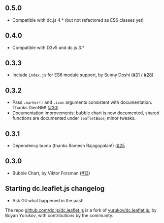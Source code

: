 ## 0.5.0
 * Compatible with dc.js 4.* (but not refactored as ES6 classes yet)

## 0.4.0
 * Compatible with D3v5 and dc.js 3.*

## 0.3.3
 * Include `index.js` for ES6 module support, by Sunny Doshi ([#31](https://github.com/dc-js/dc.leaflet.js/pull/31) / [#28](https://github.com/dc-js/dc.leaflet.js/issues/28))

## 0.3.2
 * Pass `.marker()` and `.icon` arguments consistent with documentation. Thanks DienNM! ([#30](https://github.com/dc-js/dc.leaflet.js/issues/30))
 * Documentation improvements: bubble chart is now documented, shared functions are documented under `leafletBase`, minor tweaks.

## 0.3.1
 * Dependency bump (thanks Ramesh Rajagopalan!) ([#25](https://github.com/dc-js/dc.leaflet.js/pull/25)

## 0.3.0
 * Bubble Chart, by Viktor Forsman ([#13](https://github.com/dc-js/dc.leaflet.js/pull/13))

## Starting dc.leaflet.js changelog
 * Ask Git what happened in the past!

The repo [github.com/dc.js/dc.leaflet.js](https://github.com/dc-js/dc.leaflet.js) is a fork of
[yurukov/dc.leaflet.js](https://github.com/yurukov/dc.leaflet.js), by Boyan Yurukov, with
contributions by the community.
